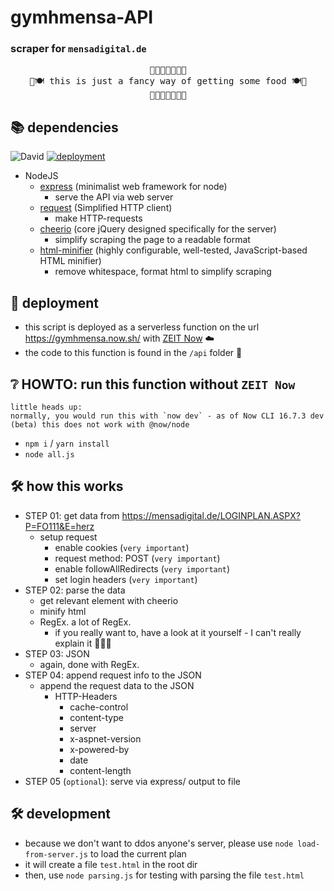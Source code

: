# gymhmensa-API
### scraper for `mensadigital.de`
<pre style="text-align:center">
🍲🥘🥡🍛🍜🦐🥔
🍴🍽️ this is just a fancy way of getting some food 🍽️🍴
🍲🥘🥡🍛🍜🦐🥔
</pre>

## 📚 dependencies
![David](https://img.shields.io/david/philippd1/gymhmensa)
[![deployment](https://img.shields.io/badge/deployment-ZEIT%20Now-brightgreen)](https://gymhmensa.now.sh/)

- NodeJS
  - [express](https://www.npmjs.com/package/express) (minimalist web framework for node)
    - serve the API via web server
  - [request](https://www.npmjs.com/package/request) (Simplified HTTP client)
    - make HTTP-requests
  - [cheerio](https://www.npmjs.com/package/cheerio) (core jQuery designed specifically for the server)
    - simplify scraping the page to a readable format
  - [html-minifier](https://www.npmjs.com/package/html-minifier) (highly configurable, well-tested, JavaScript-based HTML minifier)
    - remove whitespace, format html to simplify scraping

## 🚀 deployment
- this script is deployed as a serverless function on the url <https://gymhmensa.now.sh/> with [ZEIT Now](https://zeit.co/) ☁️
- the code to this function is found in the `/api` folder 📁

## ❔ HOWTO: run this function without `ZEIT Now`
```
little heads up:
normally, you would run this with `now dev` - as of Now CLI 16.7.3 dev (beta) this does not work with @now/node
```
- `npm i` / `yarn install`
- `node all.js`

## 🛠️ how this works
- STEP 01: get data from <https://mensadigital.de/LOGINPLAN.ASPX?P=FO111&E=herz>
  - setup request
    - enable cookies (`very important`)
    - request method: POST (`very important`)
    - enable followAllRedirects (`very important`)
    - set login headers (`very important`)
- STEP 02: parse the data
  - get relevant element with cheerio
  - minify html
  - RegEx. a lot of RegEx.
    - if you really want to, have a look at it yourself - I can't really explain it 🧠🤯🧠
- STEP 03: JSON
  - again, done with RegEx.
- STEP 04: append request info to the JSON
  - append the request data to the JSON
    - HTTP-Headers
      - cache-control
      - content-type
      - server
      - x-aspnet-version
      - x-powered-by
      - date
      - content-length
- STEP 05 (`optional`): serve via express/ output to file

## 🛠️ development
- because we don't want to ddos anyone's server, please use `node load-from-server.js` to load the current plan
- it will create a file `test.html` in the root dir
- then, use `node parsing.js` for testing with parsing the file `test.html`